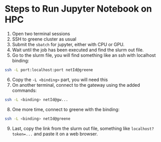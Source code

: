 # Steps to Run Jupyter Notebook on HPC

1. Open two terminal sessions
2. SSH to greene cluster as usual
3. Submit the `sbatch` for jupyter, either with CPU or GPU.
4. Wait until the job has been executed and find the slurm out file.
5. Go to the slurm file, you will find something like an ssh with localhost binding:

```sh
ssh -L port:localhost:port netId@greene
```

6. Copy the `-L <binding>` part, you will need this
7. On another terminal, connect to the gateway using the added commands:

```sh
ssh -L <binding> netId@gw...
```

8. One more time, connect to greene with the binding:

```sh
ssh -L <binding> netId@greene
```

9. Last, copy the link from the slurm out file, something like `localhost?token=...` and paste it on a web browser.
